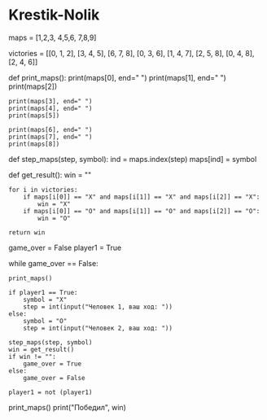 # Krestik-Nolik
maps = [1,2,3,
        4,5,6,
        7,8,9]

victories = [[0, 1, 2],
             [3, 4, 5],
             [6, 7, 8],
             [0, 3, 6],
             [1, 4, 7],
             [2, 5, 8],
             [0, 4, 8],
             [2, 4, 6]]

def print_maps():
    print(maps[0], end=" ")
    print(maps[1], end=" ")
    print(maps[2])

    print(maps[3], end=" ")
    print(maps[4], end=" ")
    print(maps[5])

    print(maps[6], end=" ")
    print(maps[7], end=" ")
    print(maps[8])

def step_maps(step, symbol):
        ind = maps.index(step)
        maps[ind] = symbol

def get_result():
    win = ""

    for i in victories:
        if maps[i[0]] == "X" and maps[i[1]] == "X" and maps[i[2]] == "X":
            win = "X"
        if maps[i[0]] == "O" and maps[i[1]] == "O" and maps[i[2]] == "O":
            win = "O"

    return win

game_over = False
player1 = True

while game_over == False:

    print_maps()

    if player1 == True:
        symbol = "X"
        step = int(input("Человек 1, ваш ход: "))
    else:
        symbol = "O"
        step = int(input("Человек 2, ваш ход: "))

    step_maps(step, symbol)
    win = get_result()
    if win != "":
        game_over = True
    else:
        game_over = False

    player1 = not (player1)

print_maps()
print("Победил", win) 
